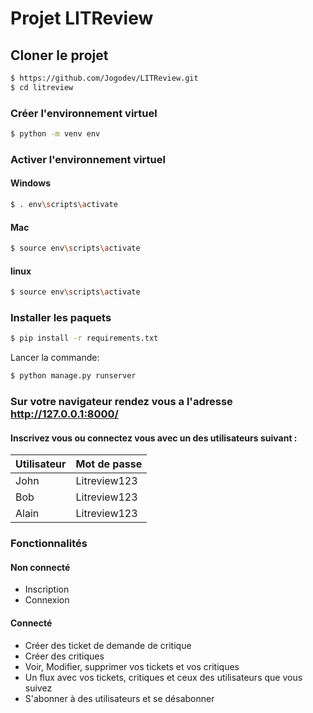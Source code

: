 # Projet LITReview

## Cloner le projet

````bash
$ https://github.com/Jogodev/LITReview.git
$ cd litreview
````

### Créer l'environnement virtuel

````bash
$ python -m venv env
````

### Activer l'environnement virtuel

#### Windows
````bash
$ . env\scripts\activate
````
#### Mac
````bash
$ source env\scripts\activate
````
#### linux
````bash
$ source env\scripts\activate
````

### Installer les paquets

````bash
$ pip install -r requirements.txt
````

Lancer la commande:
````bash
$ python manage.py runserver
````

### Sur votre navigateur rendez vous a l'adresse http://127.0.0.1:8000/

#### Inscrivez vous ou connectez vous avec un des utilisateurs suivant :
| **Utilisateur** | **Mot de passe** |
|-----------------|------------------|
| John            | Litreview123     |
| Bob             | Litreview123     |
| Alain           | Litreview123     |

### Fonctionnalités
#### Non connecté
* Inscription
* Connexion
#### Connecté
* Créer des ticket de demande de critique
* Créer des critiques
* Voir, Modifier, supprimer vos tickets et vos critiques
* Un flux avec vos tickets, critiques et ceux des utilisateurs que vous suivez
* S'abonner à des utilisateurs et se désabonner